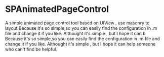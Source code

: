 # SPAnimatedPageControl
A simple animated page control tool based on UIView , use masonry to layout
Because it's so simple,so you can easily find the configuration in .m file and change it if you like.
Althought it's simple , but I hope it can b
Because it's so simple,so you can easily find the configuration in .m file and change it if you like.
Althought it's simple , but I hope it can help someone who can't find be helpful.
